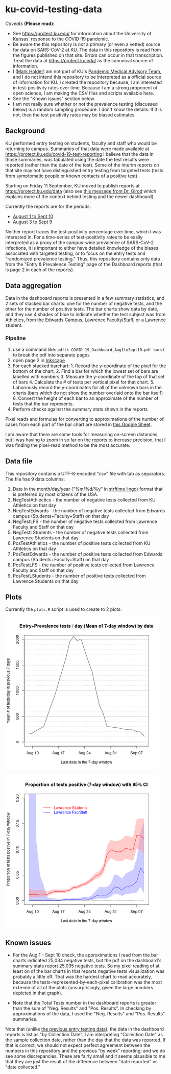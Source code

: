 # ku-covid-testing-data

*Caveats* **(Please read):**

  * See https://protect.ku.edu/ for information about the University of Kansas' response to the COVID-19 pandemic.
  * Be aware the this repository is *not* a primary (or even a vetted) source for data on SARS-CoV-2 at KU. The data in this repository is read from the figures published on that site. Errors can occur in that transcription. Treat the data at https://protect.ku.edu/ as the canonical source of information.
  * I ([Mark Holder](http://orcid.org/0000-0001-5575-0536)) am not part of KU's [Pandemic Medical Advisory Team](https://protect.ku.edu/pmat), and I do not intend this repository to be interpreted as a official source of information for KU. I created the repository because, I am interested in test-positivity rates over time. Because I am a strong proponent of open science, I am making the CSV files and scripts available here.
  * See the "Known issues" section below.
  * I am not really sure whether or not the prevalence testing (discussed below) is a random sampling procedure. I don't know the details. If it is not, then the test positivity rates may be biased estimates.


## Background
KU performed entry testing on students, faculty and staff who would be returning to campus. 
Summaries of that data were made available at https://protect.ku.edu/covid-19-test-reporting
I believe that the data in those summaries, was tabulated using the date the test results were reported (rather than the date of the test).
Some of the interim reports on that site may not have distinguished entry testing from targeted tests (tests from symptomatic people or known contacts of a positive test).

Starting on Friday 11 September, KU moved to publish reports at https://protect.ku.edu/data (also see [this message from Dr. Girod](https://chancellor.ku.edu/news/2020/sep11) which explains more of the context behind testing and the newer dashboard).

Currently the reports are for the periods:
  * [August 1 to Sept 10](https://protect.ku.edu/sites/protect/files/documents/Dashboard/COVID-19_Dashboard_Aug1toSept10.pdf)
  * [August 3 to Sept 9](https://protect.ku.edu/sites/protect/files/documents/Dashboard/COVID-19_Dashboard_Sept3toSept9.pdf)

Neither report traces the test-positivity percentage over time, which I was interested in.
For a time-series of test-positivity rates to be easily interpreted as a proxy of the campus-wide prevalence of SARS-CoV-2 infections, it is important to either have detailed knowledge of the biases associated with targeted testing, or to focus on the entry tests and "randomized prevalence testing."
Thus, this repository contains only data from the "Entry & Prevalence Testing" page of the Dashboard reports (that is page 2 in each of the reports).



## Data aggregation
Data in the dashboard reports is presented in a few summary statistics, and 2 sets of stacked bar charts: one for the number of negative tests, and the other for the number of positive tests.
The bar charts show data by date, and they use 4 shades of blue to indicate whether the test subject was from Athletics, from the Edwards Campus, Lawrence Faculty/Staff, or a Lawrence student.

### Pipeline

  1. use a command like: `pdftk COVID-19_Dashboard_Aug1toSept10.pdf burst` to break the pdf into separate pages
  2. open page 2 in [Inkscape](https://inkscape.org/)
  3. For each stacked barchart:
    1. Record the y-coordinate of the pixel for the bottom of the chart,
    2. Find a bar for which the lowest set of bars are labelled with numbers
    3. Measure the y-coordinate of the top of that set of bars
    4. Calculate the # of tests per vertical pixel for that chart.
    5. Laboriously record the y-coordinates for all of the unknown bars in the charts (bars which do not show the number overlaid onto the bar itself)
    6. Convert the height of each bar to an approximate of the number of tests that the bar represents.
  4. Perform checks against the summary stats shown in the reports

Pixel reads and formulas for converting to approximations of the number of cases from each part of the bar chart are stored in [this Google Sheet](https://docs.google.com/spreadsheets/d/1K7SvMkJ8Vcy5eWaF7I3nVbRtYoLJeM91QlVwN46HK5I/edit?usp=sharing).

I am aware that there are some tools for measuring on-screen distances, but I was having to zoom in so far on the reports to increase precision, that I was finding the pixel-read method to be the most accurate.

## Data file
This repository contains a UTF-8-encoded "csv" file with tab as separators. The file has 9 data columns:
   1. Date in the month/day/year ("%m/%d/%y" in [strftime lingo](https://manpages.debian.org/buster/manpages-dev/strftime.3.en.html)) format that is preferred by most citizens of the USA.
   2. NegTestAthlectics - the number of negative tests collected from KU Athletics on that day
   3. NegTestEdwards - the number of negative tests collected from Edwards campus (Students+Faculty+Staff) on that day
   4. NegTestLFS - the number of negative tests collected from Lawrence Faculty and Staff on that day
   5. NegTestLStudents - the number of negative tests collected from Lawrence Students on that day
   6. PosTestAthletics - the number of positive tests collected from KU Athletics on that day
   7. PosTestEdwards - the number of positive tests collected from Edwards campus (Students+Faculty+Staff) on that day
   8. PosTestLFS - the number of positive tests collected from Lawrence Faculty and Staff on that day
   9. PosTestLStudents - the number of positive tests collected from Lawrence Students on that day


## Plots
Currently the `plots.R` script is used to create to 2 plots:

![plot of number of tests by time](https://raw.githubusercontent.com/mtholder/ku-covid-testing-data/master/images/number-of-tests-over-time.png)

![plot of test positivity over time](https://raw.githubusercontent.com/mtholder/ku-covid-testing-data/master/images/test-positivity-over-time.png)

## Known issues

  * For the Aug 1 - Sept 10 check, the approximations I read from the bar charts indicated 25,034 negative tests, but the pdf on the dashboard's summary stats report 25,035 negative tests. So my pixel reading of at least on of the bar charts in that reports negative tests visualization was probably a little off. That was the hardest chart to read accurately, because the tests-represented-by-each-pixel calibration was the most extreme of all of the plots (unsurprisingly, given the large numbers depicted in that graph). 

  * Note that the Total Tests number in the dashboard reports is greater than the sum of "Neg. Results" and "Pos. Results". In checking by approximations of the data, I used the "Neg. Results" and "Pos. Results" summaries.

Note that (unlike [the previous entry testing data](https://protect.ku.edu/covid-19-test-reporting)), the data in the dashboard reports is list as "by Collection Date". I am interpreting "Collection Date" as the sample collection date, rather than the day that the data was reported.
If that is correct, we should not expect perfect agreement between the numbers in this repository and the previous "by week" reporting; and we do see some discrepancies.
These are fairly small and it seems plausible to me that they are just the result of the difference between "date reported" vs "date collected."
